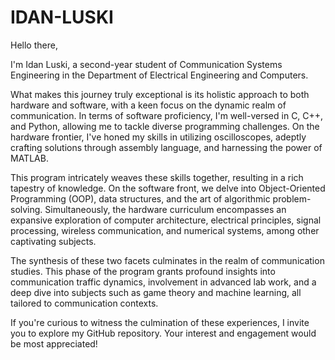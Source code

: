 # IDAN-LUSKI
Hello there,

I'm Idan Luski, a second-year student of Communication Systems Engineering in the Department of Electrical Engineering and Computers.

What makes this journey truly exceptional is its holistic approach to both hardware and software, with a keen focus on the dynamic realm of communication. In terms of software proficiency, I'm well-versed in C, C++, and Python, allowing me to tackle diverse programming challenges. On the hardware frontier, I've honed my skills in utilizing oscilloscopes, adeptly crafting solutions through assembly language, and harnessing the power of MATLAB.

This program intricately weaves these skills together, resulting in a rich tapestry of knowledge. On the software front, we delve into Object-Oriented Programming (OOP), data structures, and the art of algorithmic problem-solving. Simultaneously, the hardware curriculum encompasses an expansive exploration of computer architecture, electrical principles, signal processing, wireless communication, and numerical systems, among other captivating subjects.

The synthesis of these two facets culminates in the realm of communication studies. This phase of the program grants profound insights into communication traffic dynamics, involvement in advanced lab work, and a deep dive into subjects such as game theory and machine learning, all tailored to communication contexts.

If you're curious to witness the culmination of these experiences, I invite you to explore my GitHub repository. Your interest and engagement would be most appreciated!
